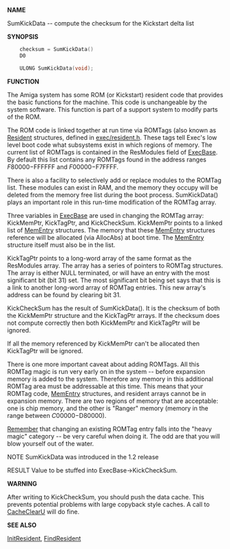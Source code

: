 
**NAME**

SumKickData -- compute the checksum for the Kickstart delta list

**SYNOPSIS**

```c
    checksum = SumKickData()
    D0

    ULONG SumKickData(void);

```
**FUNCTION**

The Amiga system has some ROM (or Kickstart) resident code that
provides the basic functions for the machine.  This code is
unchangeable by the system software.  This function is part of a
support system to modify parts of the ROM.

The ROM code is linked together at run time via ROMTags (also known
as [Resident](_00A0) structures, defined in [exec/resident.h](_00A0).  These tags tell
Exec's low level boot code what subsystems exist in which regions of
memory.  The current list of ROMTags is contained in the ResModules
field of [ExecBase](_009E).  By default this list contains any ROMTags found
in the address ranges $F80000-$FFFFFF and $F00000-$F7FFFF.

There is also a facility to selectively add or replace modules to the
ROMTag list.  These modules can exist in RAM, and the memory they
occupy will be deleted from the memory free list during the boot
process.  SumKickData() plays an important role in this run-time
modification of the ROMTag array.

Three variables in [ExecBase](_009E) are used in changing the ROMTag array:
KickMemPtr, KickTagPtr, and KickCheckSum. KickMemPtr points to a
linked list of [MemEntry](_0089) structures. The memory that these [MemEntry](_0089)
structures reference will be allocated (via AllocAbs) at boot time.
The [MemEntry](_0089) structure itself must also be in the list.

KickTagPtr points to a long-word array of the same format as the
ResModules array.  The array has a series of pointers to ROMTag
structures.  The array is either NULL terminated, or will have an
entry with the most significant bit (bit 31) set.  The most
significant bit being set says that this is a link to another
long-word array of ROMTag entries.  This new array's address can be
found by clearing bit 31.

KickCheckSum has the result of SumKickData().  It is the checksum of
both the KickMemPtr structure and the KickTagPtr arrays.  If the
checksum does not compute correctly then both KickMemPtr and
KickTagPtr will be ignored.

If all the memory referenced by KickMemPtr can't be allocated then
KickTagPtr will be ignored.

There is one more important caveat about adding ROMTags. All this
ROMTag magic is run very early on in the system -- before expansion
memory is added to the system. Therefore any memory in this
additional ROMTag area must be addressable at this time. This means
that your ROMTag code, [MemEntry](_0089) structures, and resident arrays
cannot be in expansion memory.  There are two regions of memory that
are acceptable:  one is chip memory, and the other is &#034;Ranger&#034; memory
(memory in the range between $C00000-$D80000).

[Remember](_00D4) that changing an existing ROMTag entry falls into the
&#034;heavy magic&#034; category -- be very careful when doing it.  The odd are
that you will blow yourself out of the water.

NOTE
SumKickData was introduced in the 1.2 release

RESULT
Value to be stuffed into ExecBase-&#062;KickCheckSum.

**WARNING**

After writing to KickCheckSum, you should push the data cache.
This prevents potential problems with large copyback style caches.
A call to [CacheClearU](CacheClearU) will do fine.

**SEE ALSO**

[InitResident](InitResident), [FindResident](FindResident)
